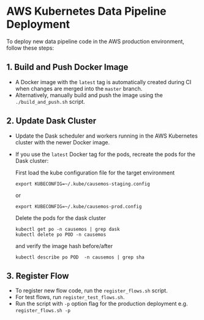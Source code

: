 # AWS Kubernetes Data Pipeline Deployment

To deploy new data pipeline code in the AWS production environment, follow these steps:

## 1. Build and Push Docker Image

- A Docker image with the `latest` tag is automatically created during CI when changes are merged into the `master` branch.
- Alternatively, manually build and push the image using the `./build_and_push.sh` script.

## 2. Update Dask Cluster

- Update the Dask scheduler and workers running in the AWS Kubernetes cluster with the newer Docker image.
- If you use the `latest` Docker tag for the pods, recreate the pods for the Dask cluster:

  First load the kube configuration file for the target environment
  ```
  export KUBECONFIG=~/.kube/causemos-staging.config
  ```
  or
  ```
  export KUBECONFIG=~/.kube/causemos-prod.config
  ```
  Delete the pods for the dask cluster
  ```
  kubectl get po -n causemos | grep dask
  kubectl delete po POD -n causemos
  ```
  and verify the image hash before/after
  ```
  kubectl describe po POD  -n causemos | grep sha
  ```

## 3. Register Flow

- To register new flow code, run the `register_flows.sh` script.
- For test flows, run `register_test_flows.sh`.
- Run the script with `-p` option flag for the production deployment e.g. `register_flows.sh -p` 